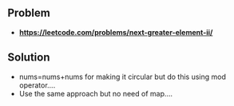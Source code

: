 ## Problem

- **https://leetcode.com/problems/next-greater-element-ii/**

## Solution

- nums=nums+nums for making it circular but do this using mod operator....
- Use the same approach but no need of map....
